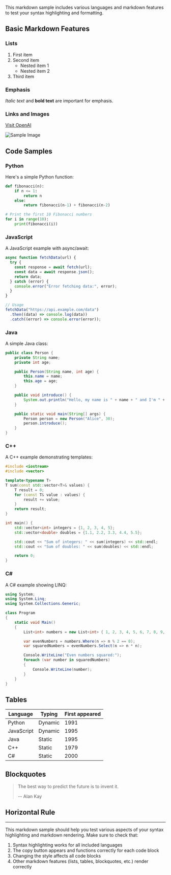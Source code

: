This markdown sample includes various languages and markdown features to test your syntax highlighting and formatting.

## Basic Markdown Features

### Lists

1. First item
2. Second item
   - Nested item 1
   - Nested item 2
3. Third item

### Emphasis

_Italic text_ and **bold text** are important for emphasis.

### Links and Images

[Visit OpenAI](https://www.openai.com)

![Sample Image](https://via.placeholder.com/150)

## Code Samples

### Python

Here's a simple Python function:

```python
def fibonacci(n):
    if n <= 1:
        return n
    else:
        return fibonacci(n-1) + fibonacci(n-2)

# Print the first 10 Fibonacci numbers
for i in range(10):
    print(fibonacci(i))
```

### JavaScript

A JavaScript example with async/await:

```javascript
async function fetchData(url) {
  try {
    const response = await fetch(url);
    const data = await response.json();
    return data;
  } catch (error) {
    console.error("Error fetching data:", error);
  }
}

// Usage
fetchData("https://api.example.com/data")
  .then((data) => console.log(data))
  .catch((error) => console.error(error));
```

### Java

A simple Java class:

```java
public class Person {
    private String name;
    private int age;

    public Person(String name, int age) {
        this.name = name;
        this.age = age;
    }

    public void introduce() {
        System.out.println("Hello, my name is " + name + " and I'm " + age + " years old.");
    }

    public static void main(String[] args) {
        Person person = new Person("Alice", 30);
        person.introduce();
    }
}
```

### C++

A C++ example demonstrating templates:

```cpp
#include <iostream>
#include <vector>

template<typename T>
T sum(const std::vector<T>& values) {
    T result = 0;
    for (const T& value : values) {
        result += value;
    }
    return result;
}

int main() {
    std::vector<int> integers = {1, 2, 3, 4, 5};
    std::vector<double> doubles = {1.1, 2.2, 3.3, 4.4, 5.5};

    std::cout << "Sum of integers: " << sum(integers) << std::endl;
    std::cout << "Sum of doubles: " << sum(doubles) << std::endl;

    return 0;
}
```

### C#

A C# example showing LINQ:

```csharp
using System;
using System.Linq;
using System.Collections.Generic;

class Program
{
    static void Main()
    {
        List<int> numbers = new List<int> { 1, 2, 3, 4, 5, 6, 7, 8, 9, 10 };

        var evenNumbers = numbers.Where(n => n % 2 == 0);
        var squaredNumbers = evenNumbers.Select(n => n * n);

        Console.WriteLine("Even numbers squared:");
        foreach (var number in squaredNumbers)
        {
            Console.WriteLine(number);
        }
    }
}
```

## Tables

| Language   | Typing  | First appeared |
| ---------- | ------- | -------------- |
| Python     | Dynamic | 1991           |
| JavaScript | Dynamic | 1995           |
| Java       | Static  | 1995           |
| C++        | Static  | 1979           |
| C#         | Static  | 2000           |

## Blockquotes

> The best way to predict the future is to invent it.
>
> -- Alan Kay

## Horizontal Rule

---

This markdown sample should help you test various aspects of your syntax highlighting and markdown rendering. Make sure to check that:

1. Syntax highlighting works for all included languages
2. The copy button appears and functions correctly for each code block
3. Changing the style affects all code blocks
4. Other markdown features (lists, tables, blockquotes, etc.) render correctly
